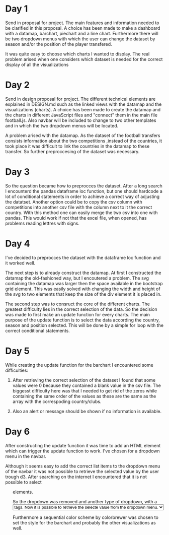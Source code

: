 # Day 1

Send in proposal for project. The main features and information needed to be
clarified in this proposal. A choice has been made to make a dashboard with a
datamap, barchart, piechart and a line chart. Furthermore there will be two
dropdown menus with which the user can change the dataset by season and/or the
position of the player transfered.

It was quite easy to choose which charts I wanted to display. The real problem
arised when one considers which dataset is needed for the correct display of all
the visualizations


# Day 2

Send in design proposal for project. The different technical elements are explained
in DESIGN.md such as the linked views with the datamap and the visualizations
(charts). A choice has been made to create the datamap and the charts in different
JavaScript files and "connect" them in the main file football.js. Also navbar will
be included to change to two other templates and in which the two dropdown menus
will be located.

A problem arised with the datamap. As the dataset of the football transfers consists
information about the two competitions ,instead of the countries, it took place
it was difficult to link the countries in the datamap to these transfer. So further
preproccesing of the dataset was necessary.


# Day 3

So the question became how to preprocces the dataset. After a long search I encounterd
the pandas dataframe loc function, but one should hardcode a lot of conditional
statements in order to achieve a correct way of adjusting the datatset. Another
option could be to copy the csv column with competitions into another csv file with
the column next to it the correct country. With this method one can easily merge
the two csv into one with pandas. This would work if not that the excel file, when
opened, has problems reading lettres with signs.

# Day 4

I've decided to preprocces the dataset with the dataframe loc function and it
worked well.

The next step is to already construct the datamap. At first I constructed
the datamap the old-fashioned way, but I encoutered a problem. The svg containing
the datamap was larger then the space available in the bootstrap grid element.
This was easily solved with changing the width and height of the svg to two elements
that keep the size of the div element it is placed in.

The second step was to consruct the core of the different charts. The greatest
difficulty lies in the correct selection of the data. So the decision was made to
first make an update function for every charts. The main purpose of the update
function is to select the data according the country, season and position selected.
This will be done by a simple for loop with the correct conditional statements.

# Day 5

While creating the update function for the barchart I encountered some difficulties:

1. After retrieving the correct selection of the dataset I found that some values
   were 0 because they contained a blank value in the csv file. The biggesst difficulty here
   was that I needed to get rid of the zeros while containing the same order of
   the values as these are the same as the array with the correspoding country/clubs.

2. Also an alert or message should be shown if no information is available.

# Day 6

After constructing the update function it was time to add an HTML element which
can trigger the update function to work. I've chosen for a dropdown menu in the
navbar.

Although it seems easy to add the correct list items to the dropdown menu of the
navbar it was not possible to retrieve the selected value by the user trough d3.
After searching on the internet I encountered that it is not possible to select
<ul> elements.

So the dropdown was removed and another type of dropdown, with a <select> tag
was added with help of d3 and the options were added as <option> tags. Now it is
possible to retrieve the selecte value from the dropdown menu.

Furthermore a sequential color scheme by colorbrewer was chosen to set the style
for the barchart and probably the other visualizations as well.
